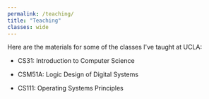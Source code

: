 ```yaml
---
permalink: /teaching/
title: "Teaching"
classes: wide
---
```


Here are the materials for some of the classes I've taught at UCLA:

* CS31: Introduction to Computer Science

* CSM51A: Logic Design of Digital Systems

* CS111: Operating Systems Principles